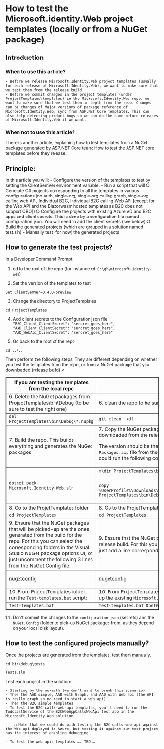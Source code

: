 # How to test the Microsoft.identity.Web project templates (locally or from a NuGet package)

## Introduction
### When to use this article?
	- Before we release Microsoft.Identity.Web project templates (usually for each release of Microsoft.Identity.Web), we want to make sure that we test them from the release build. 
	- Before we commit changes in the project templates (under ProjectTemplates\templates) in the Microsoft.Identity.Web repo, we want to make sure that we test them in depth from the repo. Changes can be changes of Major versions of package reference of Microsoft.Identity.Web, sync from ASP.NET Core templates. This can also help detecting product bugs so we can do the same before releases of Microsoft.Identity.Web if we want.
	
### When not to use this article?
There is another article, explaining how to test templates from a NuGet package generated by ASP.NET Core team: How to test the ASP.NET core templates before they release. 

## Principle:
In this article you will:
	- Configure the version of the templates to test by setting the ClientSemVer environment variable.
	- Run a script that will
		○ Generate C# projects corresponding to all the templates in various configurations (no auth, single-org, single-org calling graph, single-org calling web API, Individual B2C, Individual B2C calling Web API [except for the Web API and the Blazorwasm hosted templates as B2C does not support OBO])
		○ Configure the projects with existing Azure AD and B2C apps and client secrets. This is done by a configuration file named configuration.json. You will need to add the client secrets (see below)
		○ Build the generated projects (which are grouped in a solution named test.sln)
	- Manually test (for now) the generated projects

## How to generate the test projects?
In a Developer Command Prompt:

1. cd to the root of the repo (for instance `cd C:\gh\microsoft-identity-web`)

2. Set the version of the templates to test.

`Set ClientSemVer=0.4.0-preview`

3. Change the directory to ProjectTemplates

`cd ProjectTemplates`

4. Add client secrets to the Configuration.json file
	 `"B2C_Client_ClientSecret": "sercret_goes_here",`
	 `"AAD_Client_ClientSecret": "sercret_goes_here",`
	 `"AAD_WebApi_ClientSecret": "sercret_goes_here"`
	        
5. Go back to the root of the repo

`cd ..\..`

Then perform the following steps. They are different depending on whether you test the templates from the repo, or from a NuGet package that you downloaded (release build)
<<table border = "2">
<tr>
    <th>If you are testing the templates from the local repo</th>
    <th>If you are testing the templates from a NuGet package</th>
</tr>
<tr>
    <td>6. Delete the NuGet packages from ProjectTemplates\bin\Debug (to be sure to test the right one)</td>
    <td>6. clean the repo to be sure to start clean. Ignore the ChromeDriver.exe if it cannot be removed.</td>
</tr>
<tr>
    <td><code>del ProjectTemplates\bin\Debug\*.nupkg</code></td>
    <td><code>git clean -xdf</code></td>
</tr>
<tr>
    <td>7. Build the repo. This builds everything and generates the NuGet packages</td>
    <td>7. Copy the NuGet package containing the templates (Microsoft.Identity.Web.ProjectTemplates.version.nupkg) downloaded from the release build and paste it under the <code>ProjectTemplates\bin\Debug</code> folder of the repo. 
    
The version should be the same as the value of <code>ClientSemVer</code> you set in step For instance if you downloaded the <code>Packages.zip</code> file from the  AzureDevOps build and saved it in your Downloads folder before unzipping it, you could run the following command: </td>
</tr>
<tr>
    <td><code>dotnet pack Microsoft.Identity.Web.sln</code></td>
    <td><code>mkdir ProjectTemplates\bin\Debug 
    
copy %UserProfile%\Downloads\Packages\Packages\Microsoft.Identity.Web.ProjectTemplates.%ClientSemVer%.nupkg" ProjectTemplates\bin\Debug</code></td>
</tr>
<tr>
    <td>8. Go to the ProjetTemplates folder</td>
    <td>8. Go to the ProjetTemplates folder</td>
</tr>
<tr>
    <td><code>cd ProjectTemplates</code></td>
    <td><code>cd ProjectTemplates</code></td>
</tr>
<tr>
    <td>9. Ensure that the NuGet packages that will be picked-up are the ones generated from the build for the repo. For this you can select the corresponding folders in the Visual Studio NuGet package options UI, or just uncomment the following 3 lines from the NuGet.Config file:</td>
    <td>9. Ensure that the NuGet packages that will be restored in the test projects are the ones generated from the release build. For this you can select the corresponding folder in the Visual Studio NuGet package options UI, or just add a line corresponding to the folder where your NuGet packages are, in the NuGet.Config file (change:</td>
</tr>
<tr>
    <td><p><a href="https://github.com/AzureAD/microsoft-identity-web/blob/f211a9ea80a34402b290b15f933d53b9b54c62e7/ProjectTemplates/nuget.config#L22-L24">nugetconfig</a></td>
    <td><p><a href="https://github.com/AzureAD/microsoft-identity-web/blob/f211a9ea80a34402b290b15f933d53b9b54c62e7/ProjectTemplates/nuget.config#L28">nugetconfig</a></td>
</tr>
<tr>
    <td>10. From ProjectTemplates folder, run the <code>Test-templates.bat</code> script:</td>
    <td>10. From ProjectTemplates folder, run the <code>Test-templates.bat</code> script with an argument to tell the script to pick-up the existing <code>Microsoft.Identity.Web.ProjectTemplates.%ClientSemVer%.nupkg</code> file instead of regenerating it. </td>
</tr>
<tr>
    <td><code>Test-templates.bat</code></td>
    <td><code>Test-templates.bat DontGenerate</code></td>
</tr>
</table>


11. Don't commit the changes to the `configuration.json` (secrets) and the `NuGet.Config` (folder to pick-up NuGet packages from, as they depend on your local disk layout).

## How to test the configured projects manually?

Once the projects are generated from the templates, test them manually.

`cd bin\debug\tests`

`Tests.sln`

Test each project in the solution:

	- Starting by the no-auth (we don't want to break this scenario)
	- Then the AAD simple, AAD with Graph, and AAD with Web api (the API is really graph so no need to start a web api)
	- Then the B2C simple templates
	- To test the B2C-calls-web-api templates, you'll need to run the TodoListService of the B2CWebAppCallsWebApi test app in the Microsoft.Identity.Web solution

		○ Note that we could do with testing the B2C-calls-web-api against the Web api deployed in Azure, but testing it against our test project has the interest of enabling debugging
	
	- To test the web apis templates …. TBD …
